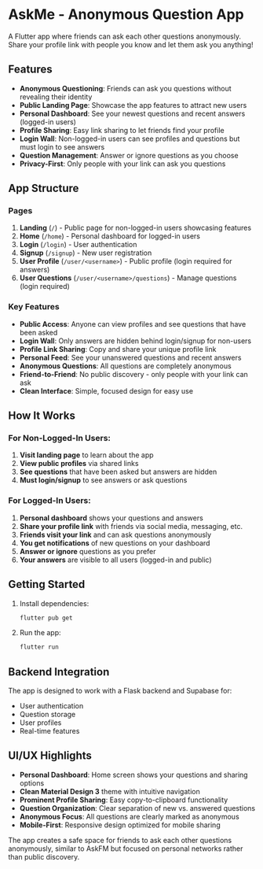 # AskMe - Anonymous Question App

A Flutter app where friends can ask each other questions anonymously. Share your profile link with people you know and let them ask you anything!

## Features

- **Anonymous Questioning**: Friends can ask you questions without revealing their identity
- **Public Landing Page**: Showcase the app features to attract new users
- **Personal Dashboard**: See your newest questions and recent answers (logged-in users)
- **Profile Sharing**: Easy link sharing to let friends find your profile
- **Login Wall**: Non-logged-in users can see profiles and questions but must login to see answers
- **Question Management**: Answer or ignore questions as you choose
- **Privacy-First**: Only people with your link can ask you questions

## App Structure

### Pages

1. **Landing** (`/`) - Public page for non-logged-in users showcasing features
2. **Home** (`/home`) - Personal dashboard for logged-in users
3. **Login** (`/login`) - User authentication
4. **Signup** (`/signup`) - New user registration  
5. **User Profile** (`/user/<username>`) - Public profile (login required for answers)
6. **User Questions** (`/user/<username>/questions`) - Manage questions (login required)

### Key Features

- **Public Access**: Anyone can view profiles and see questions that have been asked
- **Login Wall**: Only answers are hidden behind login/signup for non-users
- **Profile Link Sharing**: Copy and share your unique profile link
- **Personal Feed**: See your unanswered questions and recent answers
- **Anonymous Questions**: All questions are completely anonymous
- **Friend-to-Friend**: No public discovery - only people with your link can ask
- **Clean Interface**: Simple, focused design for easy use

## How It Works

### For Non-Logged-In Users:
1. **Visit landing page** to learn about the app
2. **View public profiles** via shared links
3. **See questions** that have been asked but answers are hidden
4. **Must login/signup** to see answers or ask questions

### For Logged-In Users:
1. **Personal dashboard** shows your questions and answers
2. **Share your profile link** with friends via social media, messaging, etc.
3. **Friends visit your link** and can ask questions anonymously
4. **You get notifications** of new questions on your dashboard
5. **Answer or ignore** questions as you prefer
6. **Your answers** are visible to all users (logged-in and public)

## Getting Started

1. Install dependencies:
   ```bash
   flutter pub get
   ```

2. Run the app:
   ```bash
   flutter run
   ```

## Backend Integration

The app is designed to work with a Flask backend and Supabase for:
- User authentication
- Question storage
- User profiles
- Real-time features

## UI/UX Highlights

- **Personal Dashboard**: Home screen shows your questions and sharing options
- **Clean Material Design 3** theme with intuitive navigation
- **Prominent Profile Sharing**: Easy copy-to-clipboard functionality
- **Question Organization**: Clear separation of new vs. answered questions
- **Anonymous Focus**: All questions are clearly marked as anonymous
- **Mobile-First**: Responsive design optimized for mobile sharing

The app creates a safe space for friends to ask each other questions anonymously, similar to AskFM but focused on personal networks rather than public discovery.

